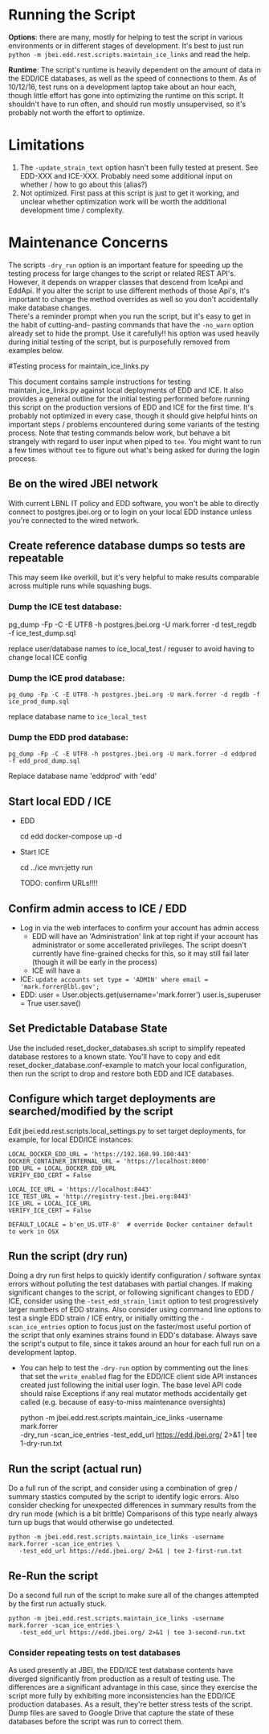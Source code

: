 # Running the Script

__Options__: there are many, mostly for helping to test the script in various environments or in 
different stages of development.  It's best to just run 
`python -m jbei.edd.rest.scripts.maintain_ice_links` and read the help.  

__Runtime__:
The script's runtime is heavily dependent on the amount of data in the EDD/ICE databases, as well as 
the speed of connections to them. As of 10/12/16, test runs on a development laptop take about an 
hour each, though little effort has gone into optimizing the runtime on this script. It shouldn't 
have to run often, and should run mostly unsupervised, so it's probably not worth the effort to 
optimize.

# Limitations

1. The `-update_strain_text` option hasn't been fully tested at present. See EDD-XXX and ICE-XXX. 
Probably need some additional input on whether / how to go about this (alias?)
2. Not optimized. First pass at this script is just to get it working, and unclear whether 
optimization work will be worth the additional development time / complexity.

# Maintenance Concerns
The scripts `-dry_run` option is an important feature for speeding up the testing process for large 
changes to the script or related REST API's.  However, it depends on wrapper classes that descend 
from IceApi and EddApi. If you alter the script to use different methods of those Api's, it's 
important to change the method overrides as well so you don't accidentally make database changes.  
There's a reminder prompt when you run the script, but it's easy to get in the habit of cutting-and-
pasting commands that have the `-no_warn` option already set to hide the prompt.  Use it carefully!! 
his option was used heavily during initial testing of the script, but is purposefully removed from 
examples below.

#Testing process for maintain_ice_links.py

This document contains sample instructions for testing maintain_ice_links.py against local 
deployments of EDD and ICE.  It also provides a general outline for the initial testing performed 
before running this script on the production versions of EDD and ICE for the first time. It's 
probably not optimized in every case, though it should give helpful hints on important steps / 
problems encountered during some variants of the testing process. Note that testing commands below 
work, but behave a bit strangely with regard to user input when piped to `tee`. You might want to 
run a few times without `tee` to figure out what's being asked for during the login process.

## Be on the wired JBEI network
With current LBNL IT policy and EDD software, you won't be able to directly connect to 
postgres.jbei.org or to login on your local EDD instance unless you're connected to the wired 
network.

## Create reference database dumps so tests are repeatable
This may seem like overkill, but it's very helpful to make results comparable across multiple runs 
while squashing bugs.

### Dump the ICE test database:

pg_dump -Fp -C -E UTF8 -h postgres.jbei.org -U mark.forrer -d test_regdb -f ice_test_dump.sql

replace user/database names to ice_local_test / reguser to avoid having to change local ICE config

### Dump the ICE prod database:

    pg_dump -Fp -C -E UTF8 -h postgres.jbei.org -U mark.forrer -d regdb -f ice_prod_dump.sql
replace database name to `ice_local_test`

### Dump the EDD prod database:

    pg_dump -Fp -C -E UTF8 -h postgres.jbei.org -U mark.forrer -d eddprod -f edd_prod_dump.sql

Replace database name 'eddprod' with 'edd'

## Start local EDD / ICE

* EDD

    cd edd
    docker-compose up -d	
* Start ICE

    cd ../ice
    mvn:jetty run
	
	TODO: confirm URLs!!!!
	
## Confirm admin access to ICE / EDD
* Log in via the web interfaces to confirm your account has admin access
   * EDD will have an 'Administration' link at top right if your account has administrator or some 
   accellerated privileges. The script doesn't currently have fine-grained checks for this, so it 
   may still fail later (though it will be early in the process)
   * ICE will have a 
* ICE: `update accounts set type = 'ADMIN' where email = 'mark.forrer@lbl.gov';`
* EDD:
    user = User.objects.get(username='mark.forrer')
	user.is_superuser = True
	user.save()

## Set Predictable Database State
Use the included reset_docker_databases.sh script to simplify repeated database restores to a known
state.  You'll have to copy and edit reset_docker_database.conf-example to match your local 
configuration, then run the script to drop and restore both EDD and ICE databases.
	
	
## Configure which target deployments are searched/modified by the script

Edit jbei.edd.rest.scripts.local_settings.py to set target deployments, for example, for local 
EDD/ICE instances:

    LOCAL_DOCKER_EDD_URL = 'https://192.168.99.100:443'
    DOCKER_CONTAINER_INTERNAL_URL = 'https://localhost:8000'
    EDD_URL = LOCAL_DOCKER_EDD_URL
    VERIFY_EDD_CERT = False
    
    LOCAL_ICE_URL = 'https://localhost:8443'
    ICE_TEST_URL = 'http://registry-test.jbei.org:8443'
    ICE_URL = LOCAL_ICE_URL
    VERIFY_ICE_CERT = False
    
    DEFAULT_LOCALE = b'en_US.UTF-8'  # override Docker container default to work in OSX




	
## Run the script (dry run)
Doing a dry run first helps to quickly identify configuration / software syntax errors without 
polluting the test databases with partial changes. If making significant changes to the script, or 
following significant changes to EDD / ICE, consider using the `-test_edd_strain_limit` option to 
test progressively larger numbers of EDD strains. Also consider using command line options to test a 
single EDD strain / ICE entry, or initially omitting the `-scan_ice_entries` option to focus just on 
the faster/most useful portion of the script that only examines strains found in EDD's database. 
Always save the script's output to file, since it takes around an hour for each full run on a 
development laptop.

* You can help to test the `-dry-run` option by commenting out the lines that set the `write_enabled` 
  flag for the EDD/ICE client side API instances created just following the initial user login. The 
  base level API code should raise Exceptions if any real mutator methods accidentally get called 
  (e.g. because of easy-to-miss maintenance oversights)

    python -m jbei.edd.rest.scripts.maintain_ice_links -username mark.forrer \
	   -dry_run -scan_ice_entries -test_edd_url https://edd.jbei.org/ 2>&1 | tee 1-dry-run.txt
	
## Run the script (actual run)
Do a full run of the script, and consider using a combination of grep / summary stastics computed by 
the script to identify logic errors.  Also consider checking for unexpected differences in summary 
results from the dry run mode (which is a bit brittle) Comparisons of this type nearly always turn 
up bugs that would otherwise go undetected.

    python -m jbei.edd.rest.scripts.maintain_ice_links -username mark.forrer -scan_ice_entries \
	   -test_edd_url https://edd.jbei.org/ 2>&1 | tee 2-first-run.txt
	
## Re-Run the script
Do a second full run of the script to make sure all of the changes attempted by the first run 
actually stuck.

    python -m jbei.edd.rest.scripts.maintain_ice_links -username mark.forrer -scan_ice_entries \
	   -test_edd_url https://edd.jbei.org/ 2>&1 | tee 3-second-run.txt
	
### Consider repeating tests on test databases
As used presently at JBEI, the EDD/ICE test database contents have diverged significantly from 
production as a result of testing use.  The differences are a significant advantage in this case, 
since they exercise the script more fully by exhibiting more inconsistencies han the EDD/ICE 
production databases. As a result, they're better stress tests of the script. Dump files are saved 
to Google Drive that capture the state of these databases before the script was run to correct them.
